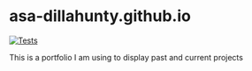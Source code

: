 # asa-dillahunty.github.io

[![Tests](https://github.com/asa-dillahunty/asa-dillahunty.github.io/actions/workflows/firebase-hosting-merge.yml/badge.svg)](https://github.com/asa-dillahunty/asa-dillahunty.github.io/actions/workflows/firebase-hosting-merge.yml)

This is a portfolio I am using to display past and current projects
